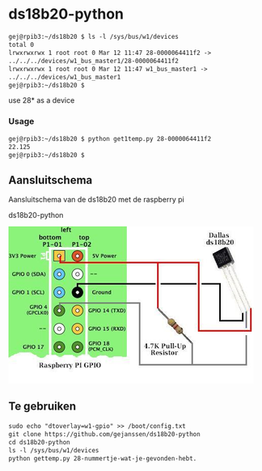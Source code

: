 # ds18b20-python

	gej@rpib3:~/ds18b20 $ ls -l /sys/bus/w1/devices
	total 0
	lrwxrwxrwx 1 root root 0 Mar 12 11:47 28-0000064411f2 -> ../../../devices/w1_bus_master1/28-0000064411f2
	lrwxrwxrwx 1 root root 0 Mar 12 11:47 w1_bus_master1 -> ../../../devices/w1_bus_master1
	gej@rpib3:~/ds18b20 $ 


use 28* as a device

### Usage
	gej@rpib3:~/ds18b20 $ python get1temp.py 28-0000064411f2
	22.125
	gej@rpib3:~/ds18b20 $ 


## Aansluitschema

Aansluitschema van de ds18b20 met de raspberry pi

ds18b20-python


[![badge](https://raw.githubusercontent.com/gejanssen/ds18b20-python/master/raspberry-pi-ds18b20-connections.jpg)](https://raw.githubusercontent.com/gejanssen/ds18b20-python/master/raspberry-pi-ds18b20-connections.jpg)

## Te gebruiken

	sudo echo "dtoverlay=w1-gpio" >> /boot/config.txt
	git clone https://github.com/gejanssen/ds18b20-python
	cd ds18b20-python
	ls -l /sys/bus/w1/devices
	python gettemp.py 28-nummertje-wat-je-gevonden-hebt.
